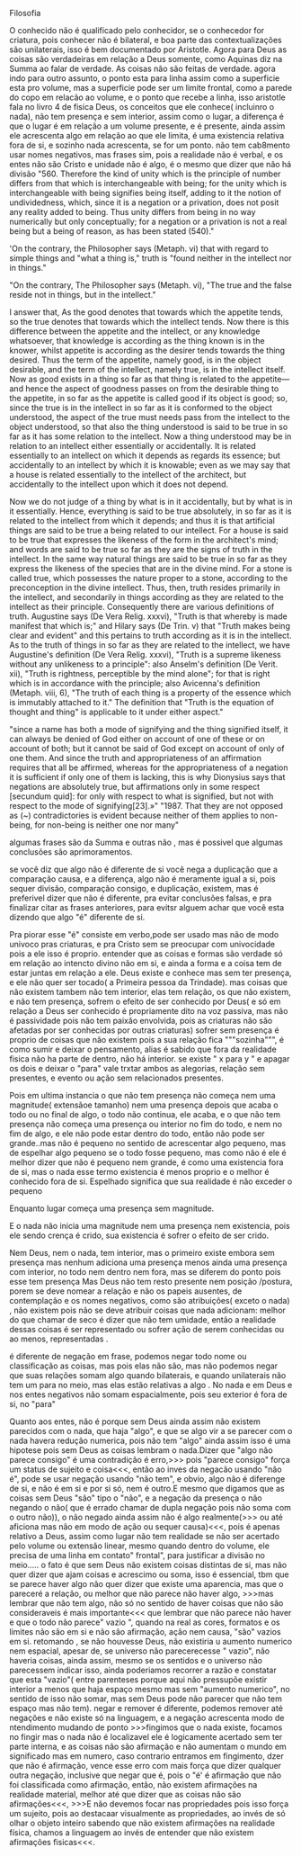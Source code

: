  Filosofia

O conhecido não é qualificado pelo conhecidor, se o conhecedor for criatura, pois conhecer não é bilateral, e boa parte das contextualizações são unilaterais, isso é bem documentado por Aristotle.
Agora para Deus as coisas são verdadeiras em relação a Deus somente, como Aquinas diz na Summa ao falar de verdade.
As coisas não são feitas de verdade.
agora indo para outro assunto, o ponto esta para linha assim como a superficie esta pro volume, mas a superficie pode ser um limite frontal, como a parede do copo em relacão ao volume, e o ponto que recebe a linha, isso aristotle fala no livro 4 de fisica 
Deus, os conceitos que ele conhece( incluinro o nada), não tem presença e sem interior, assim como o lugar, a diferença é que o lugar é em relação a um volume presente, e é presente, ainda assim ele acrescenta algo em relação ao que ele limita, é uma existencia relativa fora de si, e sozinho nada acrescenta, se for um ponto.
não tem cab8mento usar nomes negativos, mas frases sim, pois a realidade não é verbal, e os entes não são Cristo e unidade não é algo, é o mesmo que dizer que não há divisão
"560. Therefore the kind of unity which is the principle of number differs from that which is interchangeable with being; for the unity which is interchangeable with being signifies being itself, adding to it the notion of undividedness, which, since it is a negation or a privation, does not posit any reality added to being. Thus unity differs from being in no way numerically but only conceptually; for a negation or a privation is not a real being but a being of reason, as has been stated (540)."

'On the contrary, the Philosopher says (Metaph. vi) that with regard to simple things and "what a thing is," truth is "found neither in the intellect nor in things."

"On the contrary, The Philosopher says (Metaph. vi), "The true and the false reside not in things, but in the intellect."

I answer that, As the good denotes that towards which the appetite tends, so the true denotes that towards which the intellect tends. Now there is this difference between the appetite and the intellect, or any knowledge whatsoever, that knowledge is according as the thing known is in the knower, whilst appetite is according as the desirer tends towards the thing desired. Thus the term of the appetite, namely good, is in the object desirable, and the term of the intellect, namely true, is in the intellect itself. Now as good exists in a thing so far as that thing is related to the appetite—and hence the aspect of goodness passes on from the desirable thing to the appetite, in so far as the appetite is called good if its object is good; so, since the true is in the intellect in so far as it is conformed to the object understood, the aspect of the true must needs pass from the intellect to the object understood, so that also the thing understood is said to be true in so far as it has some relation to the intellect. Now a thing understood may be in relation to an intellect either essentially or accidentally. It is related essentially to an intellect on which it depends as regards its essence; but accidentally to an intellect by which it is knowable; even as we may say that a house is related essentially to the intellect of the architect, but accidentally to the intellect upon which it does not depend.

Now we do not judge of a thing by what is in it accidentally, but by what is in it essentially. Hence, everything is said to be true absolutely, in so far as it is related to the intellect from which it depends; and thus it is that artificial things are said to be true a being related to our intellect. For a house is said to be true that expresses the likeness of the form in the architect's mind; and words are said to be true so far as they are the signs of truth in the intellect. In the same way natural things are said to be true in so far as they express the likeness of the species that are in the divine mind. For a stone is called true, which possesses the nature proper to a stone, according to the preconception in the divine intellect. Thus, then, truth resides primarily in the intellect, and secondarily in things according as they are related to the intellect as their principle. Consequently there are various definitions of truth. Augustine says (De Vera Relig. xxxvi), "Truth is that whereby is made manifest that which is;" and Hilary says (De Trin. v) that "Truth makes being clear and evident" and this pertains to truth according as it is in the intellect. As to the truth of things in so far as they are related to the intellect, we have Augustine's definition (De Vera Relig. xxxvi), "Truth is a supreme likeness without any unlikeness to a principle": also Anselm's definition (De Verit. xii), "Truth is rightness, perceptible by the mind alone"; for that is right which is in accordance with the principle; also Avicenna's definition (Metaph. viii, 6), "The truth of each thing is a property of the essence which is immutably attached to it." The definition that "Truth is the equation of thought and thing" is applicable to it under either aspect."

"since a name has both a mode of signifying and the thing signified itself, it can always be denied of God either on account of one of these or on account of both; but it cannot be said of God except on account of only of one them. And since the truth and appropriateness of an affirmation requires that all be affirmed, whereas for the appropriateness of a negation it is sufficient if only one of them is lacking, this is why Dionysius says that negations are absolutely true, but affirmations only in some respect [secundum quid]: for only with respect to what is signified, but not with respect to the mode of signifying[23].»"
"1987. That they are not opposed as (~) contradictories is evident because neither of them applies to non-being, for non-being is neither one nor many"

algumas frases são da Summa e outras não , mas é possivel que algumas conclusões são aprimoramentos.

se você diz que algo não é diferente de si você nega a duplicação que a comparação causa, e a diferença, algo não é meramente igual a si, pois sequer divisão, comparação consigo, e duplicação, existem, mas é preferivel dizer que não é diferente, pra evitar conclusões falsas, e pra finalizar citar as frases anteriores, para evitsr alguem achar que você esta dizendo que algo "é" diferente de si. 

Pra piorar esse "é" consiste em verbo,pode ser usado mas não de modo univoco pras criaturas, e pra Cristo sem se preocupar com univocidade pois a ele isso é proprio.
entender que as coisas e formas são verdade só em relação ao intencto divino não em si, e ainda a forma e a coisa tem de estar juntas em relação a ele. 
Deus existe e conhece mas sem ter presença, e ele não quer ser tocado( a Primeira pessoa da Trindade).
mas coisas que não existem tambem não tem interior, elas tem relação, os que não existem, e não tem presença, sofrem o efeito de ser conhecido por Deus( e só em relação a Deus ser conhecido é propriamente dito na voz passiva, mas não é passividade pois não tem paixão envolvida, pois as criaturas não são afetadas por ser conhecidas por outras criaturas)
sofrer sem presença é proprio de coisas que não existem pois a sua relação fica """sozinha""", é como sumir e deixar o pensamento, alias é sabido que fora da realidade fisica não ha parte de dentro, não há interior.
se existe " x para y " e apagar os dois e deixar o "para" 
vale trxtar ambos as alegorias, relação sem presentes, e evento ou ação sem relacionados presentes.

Pois em ultima  instancia o que não tem presença não começa nem uma magnitude( extensãoe tamanho) nem uma presença depois que acaba o todo ou no final de algo, o todo não continua, ele acaba, e o que não tem presença não começa uma presença ou interior no fim do todo, e nem no fim de algo, e ele não pode estar dentro do todo, então não pode ser grande..mas não é pequeno no sentido de acrescentar algo pequeno, mas de espelhar algo pequeno se o todo fosse pequeno, mas como não é ele é melhor dizer que não é pequeno nem grande, é como uma existencia fora de si, mas o nada esse termo existencia é menos proprio e o melhor é conhecido fora de si. Espelhado significa que sua realidade é não exceder o pequeno

Enquanto lugar começa uma presença sem magnitude.

E o nada não inicia uma magnitude nem uma presença nem existencia, pois ele sendo crença é crido, sua existencia é sofrer o efeito de ser crido.



Nem Deus, nem o nada, tem interior, mas o primeiro existe embora sem presença
mas nenhum adiciona uma presença menos ainda uma presença com interior, no todo nem dentro nem fora, mas se diferem do ponto pois esse tem presença
Mas Deus não tem resto presente nem posição /postura, porem se deve nomear a relação e não os papeis ausentes, de contemplação e os nomes negativos, como são atribuições( exceto o nada) , não existem pois não se deve atribuir coisas que nada adicionam: melhor do que chamar de seco é dizer que não tem umidade, então a realidade dessas coisas é ser representado ou sofrer ação de serem conhecidas ou ao menos, representadas .

é diferente de negação em frase, podemos negar todo nome ou classificação as coisas, mas pois elas não são, mas não podemos negar que suas relações somam algo quando bilaterais, e quando unilaterais não tem um para no meio, mas elas estão relativas a algo  .
No nada e em Deus e nos entes negativos não somam espacialmente, pois seu exterior é fora de si, no "para"

Quanto aos entes, não é porque sem Deus ainda assim não existem parecidos com o nada, que haja "algo", e que se algo vir a se parecer com o nada havera redução numerica, pois não tem "algo"  ainda assim isso é uma hipotese pois sem Deus as coisas lembram o nada.Dizer que "algo não parece consigo" é uma contradição é erro,>>> pois "parece consigo" força um status de sujeito e coisa<<<, então ao inves da negacão usando "não é", pode se usar negação usando "não tem", e obvio, algo não é diferenge de si, e não é em si e por si só, nem é outro.E mesmo que digamos que as coisas sem Deus "são" tipo o "não", e a negação da presença o não negando o não( que é errado chamar de dupla negação pois não soma com o outro não)), o não negado ainda assim não é algo realmente(>>> ou até aficiona mas não em modo de ação ou sequer causa)<<<, pois é apenas relativo a Deus, assim como lugar não tem realidade se não ser acertado pelo volume ou extensão linear, mesmo quando dentro do volume, ele precisa de uma linha em contato" frontal", para justificar a divisão no meio..... o fato é que sem Deus não existem coisas distintas de si, mas não quer dizer que ajam coisas e acrescimo ou soma, isso é essencial, tbm que se parece haver algo não quer dizer que existe uma aparencia, mas que o pareceré a relação, ou melhor que não parece não haver algo, >>>mas lembrar que não tem algo, não só no sentido de haver coisas que não são consideraveis é mais importante<<< que lembrar que não parece não haver e que o todo não parece" vazio ", quando na real as cores, formatos e os limites não são em si e não são afirmação, ação nem causa, "são" vazios em si. retomando , se não houvesse Deus, não existiria u aumento numerico nem espacial, apesar de, se universo não parecerecesse " vazio", não haveria coisas, ainda assim, mesmo se os sentidos e o universo não parecessem indicar isso, ainda poderiamos recorrer a razão e constatar que esta "vazio"( entre parenteses porque aqui não pressupõe existir interior a menos que haja espaço mesmo mas sem "aumento numerico", no sentido de isso não somar, mas sem Deus pode não parecer que não tem espaço mas não tem). negar e remover é diferente, podemos remover até negações e não existe só na linguagem, e a negação acrescenta modo de ntendimento mudando de ponto >>>fingimos que o nada existe, focamos no fingir mas o nada não é localizavel ele é logicamente acertado sem ter parte interna, e as coisas não são afirmação e não aumentam o mundo em significado mas em numero, caso contrario entramos em fingimento, dzer que não é afirmação, vence esse erro com mais força que dizer qualquer outra negação, inclusive que negar que é, pois o "é' é afirmação que não foi classificada como afirmação, então, não existem afirmações na realidade material, melhor até que dizer que as coisas não são afirmações<<<, >>>E não devemos focar nas propriedades pois isso força um sujeito, pois ao destacaar visualmente as propriedades, ao invés de só olhar o objeto inteiro sabendo que não existem afirmações na realidade física, chamos a linguagem ao invés de entender que não existem afirmações fisicas<<<. 


